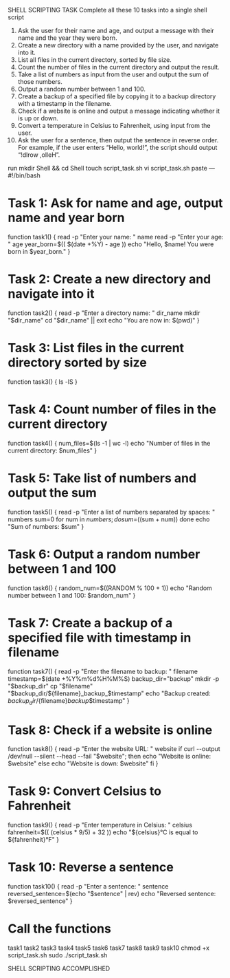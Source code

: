 SHELL SCRIPTING
TASK
Complete all these 10 tasks into a single shell script
1. Ask the user for their name and age, and output a message with their name and the year they were born.
2. Create a new directory with a name provided by the user, and navigate into it.
3. List all files in the current directory, sorted by file size.
4. Count the number of files in the current directory and output the result.
5. Take a list of numbers as input from the user and output the sum of those numbers.
6. Output a random number between 1 and 100.
7. Create a backup of a specified file by copying it to a backup directory with a timestamp in the filename.
8. Check if a website is online and output a message indicating whether it is up or down.
9. Convert a temperature in Celsius to Fahrenheit, using input from the user.
10. Ask the user for a sentence, then output the sentence in reverse order. For example, if the user enters “Hello, world!”, the script should output “!dlrow ,olleH”.

run
     mkdir Shell && cd Shell
      touch script_task.sh
       vi script_task.sh paste — #!/bin/bash

# Task 1: Ask for name and age, output name and year born
function task1() {
  read -p "Enter your name: " name
  read -p "Enter your age: " age
  year_born=$(( $(date +%Y) - age ))
  echo "Hello, $name! You were born in $year_born."
}

# Task 2: Create a new directory and navigate into it
function task2() {
  read -p "Enter a directory name: " dir_name
  mkdir "$dir_name"
  cd "$dir_name" || exit
  echo "You are now in: $(pwd)"
}

# Task 3: List files in the current directory sorted by size
function task3() {
  ls -lS
}

# Task 4: Count number of files in the current directory
function task4() {
  num_files=$(ls -1 | wc -l)
  echo "Number of files in the current directory: $num_files"
}

# Task 5: Take list of numbers and output the sum
function task5() {
  read -p "Enter a list of numbers separated by spaces: " numbers
  sum=0
  for num in $numbers; do
    sum=$((sum + num))
  done
  echo "Sum of numbers: $sum"
}

# Task 6: Output a random number between 1 and 100
function task6() {
  random_num=$((RANDOM % 100 + 1))
  echo "Random number between 1 and 100: $random_num"
}

# Task 7: Create a backup of a specified file with timestamp in filename
function task7() {
  read -p "Enter the filename to backup: " filename
  timestamp=$(date +%Y%m%d%H%M%S)
  backup_dir="backup"
  mkdir -p "$backup_dir"
  cp "$filename" "$backup_dir/${filename}_backup_$timestamp"
  echo "Backup created: $backup_dir/${filename}_backup_$timestamp"
}

# Task 8: Check if a website is online
function task8() {
  read -p "Enter the website URL: " website
  if curl --output /dev/null --silent --head --fail "$website"; then
    echo "Website is online: $website"
  else
    echo "Website is down: $website"
  fi
}

# Task 9: Convert Celsius to Fahrenheit
function task9() {
  read -p "Enter temperature in Celsius: " celsius
  fahrenheit=$(( (celsius * 9/5) + 32 ))
  echo "${celsius}°C is equal to ${fahrenheit}°F"
}

# Task 10: Reverse a sentence
function task10() {
  read -p "Enter a sentence: " sentence
  reversed_sentence=$(echo "$sentence" | rev)
  echo "Reversed sentence: $reversed_sentence"
}

# Call the functions
task1
task2
task3
task4
task5
task6
task7
task8
task9
task10
            chmod +x script_task.sh
		sudo ./script_task.sh

SHELL SCRIPTING ACCOMPLISHED
